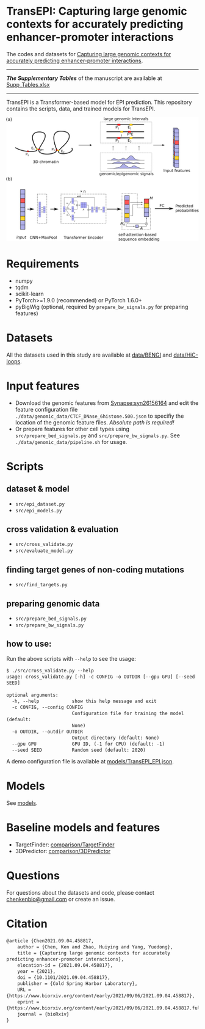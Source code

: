 # TransEPI: Capturing large genomic contexts for accurately predicting enhancer-promoter interactions

The codes and datasets for [Capturing large genomic contexts for accurately predicting enhancer-promoter interactions](https://www.biorxiv.org/content/10.1101/2021.09.04.458817v1).

---  

***The Supplementary Tables*** of the manuscript are available at [Supp_Tables.xlsx](./paper/Supp_Tables.xlsx)

---

TransEPI is a Transformer-based model for EPI prediction. 
This repository contains the scripts, data, and trained models for TransEPI.


![TransEPI](./figures/Figure1.svg)

# Requirements  

* numpy  
* tqdm  
* scikit-learn  
* PyTorch>=1.9.0 (recommended) or PyTorch 1.6.0+  
* pyBigWig (optional, required by `prepare_bw_signals.py` for preparing features)


# Datasets  

All the datasets used in this study are available at [data/BENGI](data/BENGI) and [data/HiC-loops](data/HiC-loops).  


# Input features  

- Download the genomic features from [Synapse:syn26156164](https://www.synapse.org/#!Synapse:syn26156164) and edit the feature configuration file `./data/genomic_data/CTCF_DNase_6histone.500.json` to specifiy the location of the genomic feature files. *Absolute path is required!*  
- Or prepare features for other cell types using `src/prepare_bed_signals.py` and `src/prepare_bw_signals.py`. See `./data/genomic_data/pipeline.sh` for usage.  

# Scripts

## dataset & model
- `src/epi_dataset.py`  
- `src/epi_models.py`  

## cross validation & evaluation
- `src/cross_validate.py`  
- `src/evaluate_model.py`  

## finding target genes of non-coding mutations  
- `src/find_targets.py`  

## preparing genomic data
- `src/prepare_bed_signals.py`  
- `src/prepare_bw_signals.py`  


## how to use:  

Run the above scripts with `--help` to see the usage:  
```
$ ./src/cross_validate.py --help
usage: cross_validate.py [-h] -c CONFIG -o OUTDIR [--gpu GPU] [--seed SEED]

optional arguments:
  -h, --help            show this help message and exit
  -c CONFIG, --config CONFIG
                        Configuration file for training the model (default:
                        None)
  -o OUTDIR, --outdir OUTDIR
                        Output directory (default: None)
  --gpu GPU             GPU ID, (-1 for CPU) (default: -1)
  --seed SEED           Random seed (default: 2020)
```

A demo configuration file is available at [models/TransEPI_EPI.json](models/TransEPI_EPI.json).


# Models

See [models](./models).  


# Baseline models and features   

- TargetFinder: [comparison/TargetFinder](./comparison/TargetFinder)   
- 3DPredictor: [comparison/3DPredictor](./comparison/3DPredictor)  


# Questions
For questions about the datasets and code, please contact [chenkenbio@gmail.com](mailto:chenkenbio@gmail.com) or create an issue.

# Citation

```
@article {Chen2021.09.04.458817,
	author = {Chen, Ken and Zhao, Huiying and Yang, Yuedong},
	title = {Capturing large genomic contexts for accurately predicting enhancer-promoter interactions},
	elocation-id = {2021.09.04.458817},
	year = {2021},
	doi = {10.1101/2021.09.04.458817},
	publisher = {Cold Spring Harbor Laboratory},
	URL = {https://www.biorxiv.org/content/early/2021/09/06/2021.09.04.458817},
	eprint = {https://www.biorxiv.org/content/early/2021/09/06/2021.09.04.458817.full.pdf},
	journal = {bioRxiv}
}
```
